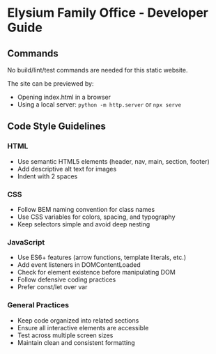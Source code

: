 # Elysium Family Office - Developer Guide

## Commands
No build/lint/test commands are needed for this static website. 

The site can be previewed by:
- Opening index.html in a browser
- Using a local server: `python -m http.server` or `npx serve`

## Code Style Guidelines

### HTML
- Use semantic HTML5 elements (header, nav, main, section, footer)
- Add descriptive alt text for images
- Indent with 2 spaces

### CSS
- Follow BEM naming convention for class names
- Use CSS variables for colors, spacing, and typography
- Keep selectors simple and avoid deep nesting

### JavaScript
- Use ES6+ features (arrow functions, template literals, etc.)
- Add event listeners in DOMContentLoaded
- Check for element existence before manipulating DOM
- Follow defensive coding practices
- Prefer const/let over var

### General Practices
- Keep code organized into related sections
- Ensure all interactive elements are accessible
- Test across multiple screen sizes
- Maintain clean and consistent formatting